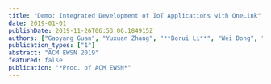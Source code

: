 ```yaml
---
title: "Demo: Integrated Development of IoT Applications with OneLink"
date: 2019-01-01
publishDate: 2019-11-26T06:53:06.184915Z
authors: ["Gaoyang Guan", "Yuxuan Zhang", "**Borui Li**", "Wei Dong", "Yi Gao", "Jiajun Bu"]
publication_types: ["1"]
abstract: "ACM EWSN 2019"
featured: false
publication: "*Proc. of ACM EWSN*"
---
```


